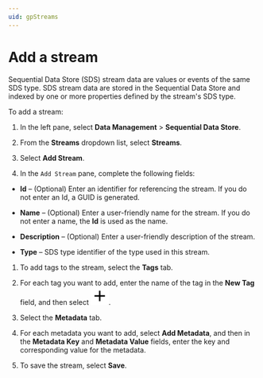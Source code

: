 ```yaml
---
uid: gpStreams
---
```


# Add a stream

Sequential Data Store (SDS) stream data are values or events of the same SDS type. SDS stream data are stored in the Sequential Data Store and indexed by one or more properties defined by the stream's SDS type. 

To add a stream:

1. In the left pane, select **Data Management** > **Sequential Data Store**.
   
1. From the **Streams** dropdown list, select **Streams**.
 
1. Select **Add Stream**.

1. In the `Add Stream` pane, complete the following fields:

 - **Id** &ndash; (Optional) Enter an identifier for referencing the stream. If you do not enter an Id, a GUID is generated.
   
 - **Name** &ndash; (Optional) Enter a user-friendly name for the stream. If you do not enter a name, the **Id** is used as the name. 
   
 - **Description** &ndash; (Optional) Enter a user-friendly description of the stream.
   
 - **Type** &ndash; SDS type identifier of the type used in this stream.

1. To add tags to the stream, select the **Tags** tab.

1. For each tag you want to add, enter the name of the tag in the **New Tag** field, and then select ![plus](../../../_icons/default/plus.svg). 

1. Select the **Metadata** tab.

1. For each metadata you want to add, select **Add Metadata**, and then in the **Metadata Key** and **Metadata Value** fields, enter the key and corresponding value for the metadata.

1. To save the stream, select **Save**.
